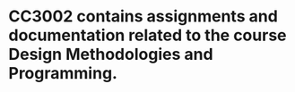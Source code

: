 # CC3002 contains assignments and documentation related to the course Design Methodologies and Programming.
